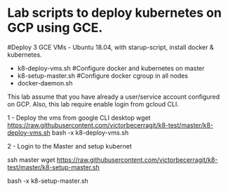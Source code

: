 # Lab scripts to deploy kubernetes on GCP using GCE.

#Deploy 3 GCE VMs - Ubuntu 18.04, with starup-script, install docker & kubernetes. 
- k8-deploy-vms.sh
#Configure docker and kubernetes on master
- k8-setup-master.sh
#Configure docker cgroup in all nodes
- docker-daemon.sh

This lab assume that you have already a user/service account configured on GCP.
Also, this lab require enable login from gcloud CLI.

1 - Deploy the vms from google CLI desktop
wget https://raw.githubusercontent.com/victorbecerragit/k8-test/master/k8-deploy-vms.sh
bash -x k8-deploy-vms.sh

2 - Login to the Master and setup kubernet

ssh master
wget https://raw.githubusercontent.com/victorbecerragit/k8-test/master/k8-setup-master.sh

bash -x k8-setup-master.sh

